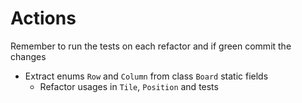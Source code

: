# Actions

Remember to run the tests on each refactor and if green commit the changes

- Extract enums `Row` and `Column` from class `Board` static fields
  - Refactor usages in `Tile`, `Position` and tests

